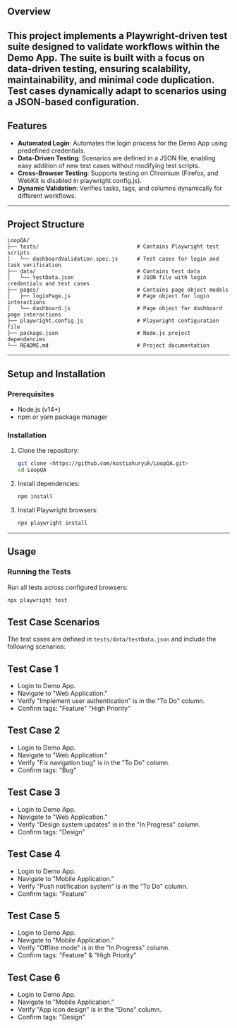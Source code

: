 
## **Overview**
This project implements a Playwright-driven test suite designed to validate workflows within the Demo App. The suite is built with a focus on **data-driven testing**, ensuring scalability, maintainability, and minimal code duplication. Test cases dynamically adapt to scenarios using a JSON-based configuration.
---

## **Features**
- **Automated Login**: Automates the login process for the Demo App using predefined credentials.
- **Data-Driven Testing**: Scenarios are defined in a JSON file, enabling easy addition of new test cases without modifying test scripts.
- **Cross-Browser Testing**: Supports testing on Chromium  (Firefox, and WebKit is disabled in playwright.config.js).
- **Dynamic Validation**: Verifies tasks, tags, and columns dynamically for different workflows.

---

## **Project Structure**
```plaintext
LoopQA/
├── tests/                               # Contains Playwright test scripts
│   └── dashboardValidation.spec.js      # Test cases for login and task verification
├── data/                                # Contains test data
│   └── testData.json                    # JSON file with login credentials and test cases
├── pages/                               # Contains page object models
│   ├── loginPage.js                     # Page object for login interactions
│   └── dashboard.js                     # Page object for dashboard page interactions
├── playwright.config.js                 # Playwright configuration file
├── package.json                         # Node.js project dependencies
└── README.md                            # Project documentation
```

---

## **Setup and Installation**

### Prerequisites
- Node.js (v14+)
- npm or yarn package manager

### Installation
1. Clone the repository:
   ```bash
   git clone <https://github.com/kostiahuryuk/LoopQA.git>
   cd LoopQA
   ```
2. Install dependencies:
   ```bash
   npm install
   ```
3. Install Playwright browsers:
   ```bash
   npx playwright install
   ```

---

## **Usage**

### Running the Tests
Run all tests across configured browsers:
```bash
npx playwright test
```


## **Test Case Scenarios**
The test cases are defined in `tests/data/testData.json` and include the following scenarios:

## Test Case 1
- Login to Demo App.
- Navigate to "Web Application."
- Verify "Implement user authentication" is in the "To Do" column.
- Confirm tags: "Feature" "High Priority”
## Test Case 2
- Login to Demo App.
- Navigate to "Web Application."
- Verify "Fix navigation bug" is in the "To Do" column.
- Confirm tags: "Bug"
## Test Case 3
- Login to Demo App.
- Navigate to "Web Application."
- Verify "Design system updates" is in the "In Progress" column.
- Confirm tags: "Design”
## Test Case 4
- Login to Demo App.
- Navigate to "Mobile Application."
- Verify "Push notification system" is in the "To Do" column.
- Confirm tags: "Feature”
## Test Case 5
- Login to Demo App.
- Navigate to "Mobile Application."
- Verify "Offline mode" is in the "In Progress" column.
- Confirm tags: "Feature" & "High Priority”
## Test Case 6
- Login to Demo App.
- Navigate to "Mobile Application."
- Verify "App icon design" is in the "Done" column.
- Confirm tags: "Design”

